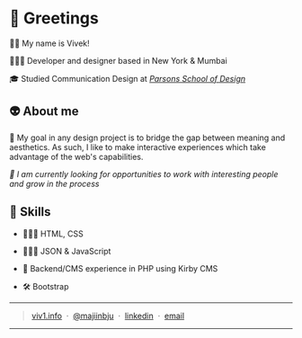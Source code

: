 # 🐉 Greetings
👋🏾 My name is Vivek!

👨🏾‍💻 Developer and designer based in New York & Mumbai

🎓 Studied Communication Design at *[Parsons School of Design](https://www.newschool.edu/parsons/)* 

## 👽 About me
🎯 My goal in any design project is to bridge the gap between meaning and aesthetics. As such, I like to make interactive experiences which take advantage of the web's capabilities.
 
*👀 I am currently looking for opportunities to work with interesting people and grow in the process*

## 🎨 Skills

- 👨🏾‍🎨 HTML, CSS

- 👷🏾‍♂️ JSON & JavaScript

- 🧱 Backend/CMS experience in PHP using Kirby CMS

- 🛠️ Bootstrap

---
> [viv1.info](https://www.viv1.info) &nbsp;&middot;&nbsp;
> [@majiinbju](https://github.com/majiinbju) &nbsp;&middot;&nbsp;
> [linkedin](https://www.linkedin.com/in/vivek-bajaj) &nbsp;&middot;&nbsp;
> [email](mailto:vivekbajaj14@gmail.com)
---
